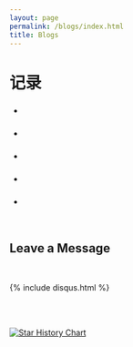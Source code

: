 ```yaml
---
layout: page
permalink: /blogs/index.html
title: Blogs
---
```

# 记录


### 

- 

### 

- 

### 

-

### 

- 

### 

- 

<br>

## Leave a Message

<br>

{% include disqus.html %} 

<br>



<br>[![Star History Chart](https://api.star-history.com/svg?repos=GuangLun2000/GuangLun2000.github.io&type=Date)](https://star-history.com/#GuangLun2000/GuangLun2000.github.io&Date)

<br>
